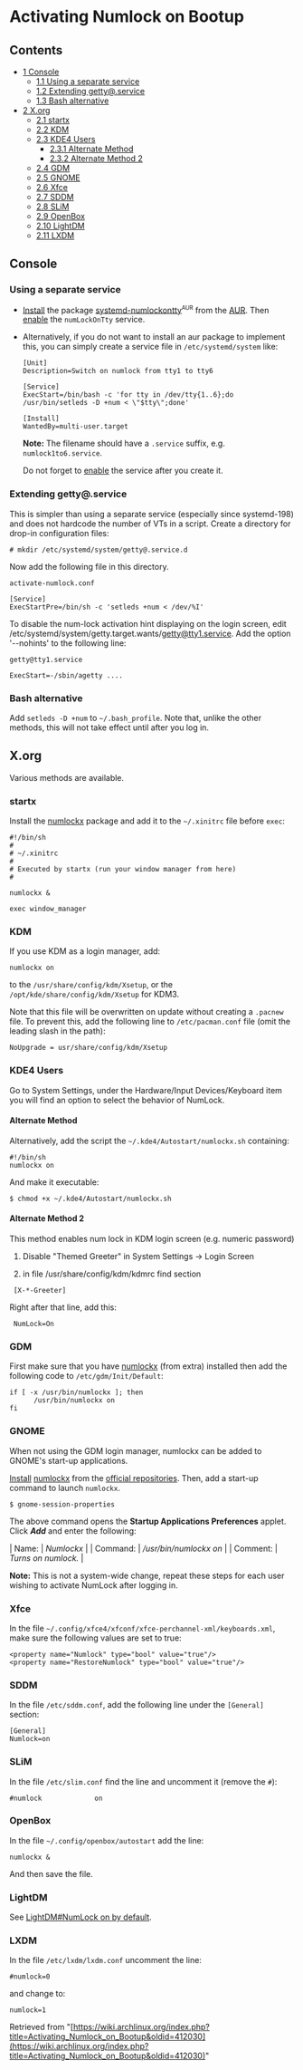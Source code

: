 # Activating Numlock on Bootup

## Contents

*   [1 Console](#Console)
    *   [1.1 Using a separate service](#Using_a_separate_service)
    *   [1.2 Extending getty@.service](#Extending_getty.40.service)
    *   [1.3 Bash alternative](#Bash_alternative)
*   [2 X.org](#X.org)
    *   [2.1 startx](#startx)
    *   [2.2 KDM](#KDM)
    *   [2.3 KDE4 Users](#KDE4_Users)
        *   [2.3.1 Alternate Method](#Alternate_Method)
        *   [2.3.2 Alternate Method 2](#Alternate_Method_2)
    *   [2.4 GDM](#GDM)
    *   [2.5 GNOME](#GNOME)
    *   [2.6 Xfce](#Xfce)
    *   [2.7 SDDM](#SDDM)
    *   [2.8 SLiM](#SLiM)
    *   [2.9 OpenBox](#OpenBox)
    *   [2.10 LightDM](#LightDM)
    *   [2.11 LXDM](#LXDM)

## Console

### Using a separate service

*   [Install](/index.php/Install "Install") the package [systemd-numlockontty](https://aur.archlinux.org/packages/systemd-numlockontty/)<sup><small>AUR</small></sup> from the [AUR](/index.php/AUR "AUR").
    Then [enable](/index.php/Enable "Enable") the `numLockOnTty` service.

*   Alternatively, if you do not want to install an aur package to implement this, you can simply create a service file in `/etc/systemd/system` like:

    ```
    [Unit]
    Description=Switch on numlock from tty1 to tty6

    [Service]
    ExecStart=/bin/bash -c 'for tty in /dev/tty{1..6};do /usr/bin/setleds -D +num < \"$tty\";done'

    [Install]
    WantedBy=multi-user.target
    ```

    **Note:** The filename should have a `.service` suffix, e.g. `numlock1to6.service`.

    Do not forget to [enable](/index.php/Enable "Enable") the service after you create it.

### Extending getty@.service

This is simpler than using a separate service (especially since systemd-198) and does not hardcode the number of VTs in a script. Create a directory for drop-in configuration files:

 `# mkdir /etc/systemd/system/getty@.service.d` 

Now add the following file in this directory.

 `activate-numlock.conf` 

```
[Service]
ExecStartPre=/bin/sh -c 'setleds +num < /dev/%I'

```

To disable the num-lock activation hint displaying on the login screen, edit /etc/systemd/system/getty.target.wants/getty@tty1.service. Add the option '--nohints' to the following line:

 `getty@tty1.service` 

```
ExecStart=-/sbin/agetty ....

```

### Bash alternative

Add `setleds -D +num` to `~/.bash_profile`. Note that, unlike the other methods, this will not take effect until after you log in.

## X.org

Various methods are available.

### startx

Install the [numlockx](https://www.archlinux.org/packages/?name=numlockx) package and add it to the `~/.xinitrc` file before `exec`:

```
#!/bin/sh
#
# ~/.xinitrc
#
# Executed by startx (run your window manager from here)
#

numlockx &

exec window_manager

```

### KDM

If you use KDM as a login manager, add:

```
numlockx on

```

to the `/usr/share/config/kdm/Xsetup`, or the `/opt/kde/share/config/kdm/Xsetup` for KDM3.

Note that this file will be overwritten on update without creating a `.pacnew` file. To prevent this, add the following line to `/etc/pacman.conf` file (omit the leading slash in the path):

```
NoUpgrade = usr/share/config/kdm/Xsetup

```

### KDE4 Users

Go to System Settings, under the Hardware/Input Devices/Keyboard item you will find an option to select the behavior of NumLock.

#### Alternate Method

Alternatively, add the script the `~/.kde4/Autostart/numlockx.sh` containing:

```
#!/bin/sh
numlockx on

```

And make it executable:

```
$ chmod +x ~/.kde4/Autostart/numlockx.sh

```

#### Alternate Method 2

This method enables num lock in KDM login screen (e.g. numeric password)

1) Disable "Themed Greeter" in System Settings -> Login Screen

2) in file /usr/share/config/kdm/kdmrc find section

```
 [X-*-Greeter]

```

Right after that line, add this:

```
 NumLock=On

```

### GDM

First make sure that you have [numlockx](https://www.archlinux.org/packages/?name=numlockx) (from extra) installed then add the following code to `/etc/gdm/Init/Default`:

```
if [ -x /usr/bin/numlockx ]; then
      /usr/bin/numlockx on
fi

```

### GNOME

When not using the GDM login manager, numlockx can be added to GNOME's start-up applications.

[Install](/index.php/Install "Install") [numlockx](https://www.archlinux.org/packages/?name=numlockx) from the [official repositories](/index.php/Official_repositories "Official repositories"). Then, add a start-up command to launch `numlockx`.

```
$ gnome-session-properties

```

The above command opens the **Startup Applications Preferences** applet. Click _**Add**_ and enter the following:

| Name: | _Numlockx_ |
| Command: | _/usr/bin/numlockx on_ |
| Comment: | _Turns on numlock._ |

**Note:** This is not a system-wide change, repeat these steps for each user wishing to activate NumLock after logging in.

### Xfce

In the file `~/.config/xfce4/xfconf/xfce-perchannel-xml/keyboards.xml`, make sure the following values are set to true:

```
<property name="Numlock" type="bool" value="true"/>
<property name="RestoreNumlock" type="bool" value="true"/>

```

### SDDM

In the file `/etc/sddm.conf`, add the following line under the `[General]` section:

```
[General]
Numlock=on

```

### SLiM

In the file `/etc/slim.conf` find the line and uncomment it (remove the `#`):

```
#numlock             on

```

### OpenBox

In the file `~/.config/openbox/autostart` add the line:

```
numlockx &

```

And then save the file.

### LightDM

See [LightDM#NumLock on by default](/index.php/LightDM#NumLock_on_by_default "LightDM").

### LXDM

In the file `/etc/lxdm/lxdm.conf` uncomment the line:

```
#numlock=0

```

and change to:

```
numlock=1

```

Retrieved from "[https://wiki.archlinux.org/index.php?title=Activating_Numlock_on_Bootup&oldid=412030](https://wiki.archlinux.org/index.php?title=Activating_Numlock_on_Bootup&oldid=412030)"